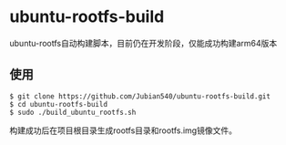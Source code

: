 # ubuntu-rootfs-build

ubuntu-rootfs自动构建脚本，目前仍在开发阶段，仅能成功构建arm64版本

## 使用
```shell
$ git clone https://github.com/Jubian540/ubuntu-rootfs-build.git
$ cd ubuntu-rootfs-build
$ sudo ./build_ubuntu_rootfs.sh
```

构建成功后在项目根目录生成rootfs目录和rootfs.img镜像文件。